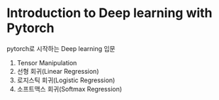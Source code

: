 # Introduction to Deep learning with Pytorch
pytorch로 시작하는 Deep learning 입문<br>

1. Tensor Manipulation
2. 선형 회귀(Linear Regression)
3. 로지스틱 회귀(Logistic Regression)
4. 소프트맥스 회귀(Softmax Regression)
